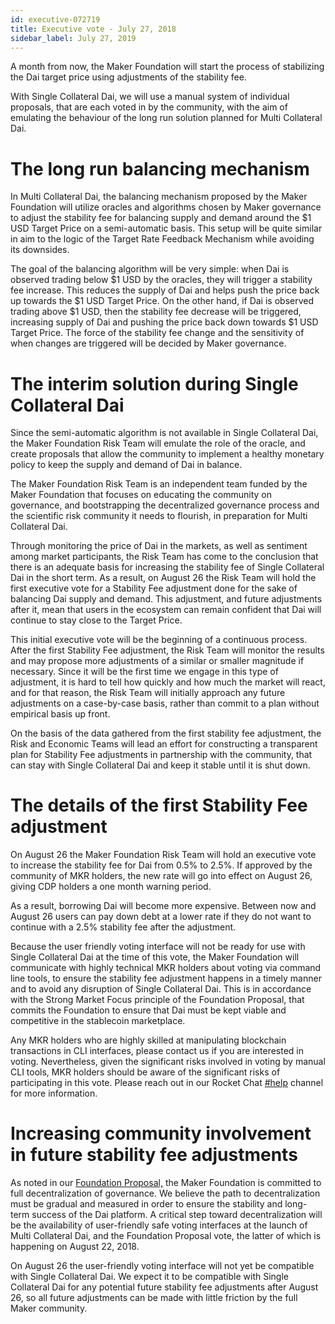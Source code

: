 ```yaml
---
id: executive-072719
title: Executive vote - July 27, 2018
sidebar_label: July 27, 2019
---
```


A month from now, the Maker Foundation will start the process of stabilizing the Dai target price using adjustments of the stability fee.

With Single Collateral Dai, we will use a manual system of individual proposals, that are each voted in by the community, with the aim of emulating the behaviour of the long run solution planned for Multi Collateral Dai.

# The long run balancing mechanism

In Multi Collateral Dai, the balancing mechanism proposed by the Maker Foundation will utilize oracles and algorithms chosen by Maker governance to adjust the stability fee for balancing supply and demand around the $1 USD Target Price on a semi-automatic basis. This setup will be quite similar in aim to the logic of the Target Rate Feedback Mechanism while avoiding its downsides.

The goal of the balancing algorithm will be very simple: when Dai is observed trading below $1 USD by the oracles, they will trigger a stability fee increase. This reduces the supply of Dai and helps push the price back up towards the $1 USD Target Price. On the other hand, if Dai is observed trading above $1 USD, then the stability fee decrease will be triggered, increasing supply of Dai and pushing the price back down towards $1 USD Target Price. The force of the stability fee change and the sensitivity of when changes are triggered will be decided by Maker governance.

# The interim solution during Single Collateral Dai

Since the semi-automatic algorithm is not available in Single Collateral Dai, the Maker Foundation Risk Team will emulate the role of the oracle, and create proposals that allow the community to implement a healthy monetary policy to keep the supply and demand of Dai in balance.

The Maker Foundation Risk Team is an independent team funded by the Maker Foundation that focuses on educating the community on governance, and bootstrapping the decentralized governance process and the scientific risk community it needs to flourish, in preparation for Multi Collateral Dai.

Through monitoring the price of Dai in the markets, as well as sentiment among market participants, the Risk Team has come to the conclusion that there is an adequate basis for increasing the stability fee of Single Collateral Dai in the short term. As a result, on August 26 the Risk Team will hold the first executive vote for a Stability Fee adjustment done for the sake of balancing Dai supply and demand. This adjustment, and future adjustments after it, mean that users in the ecosystem can remain confident that Dai will continue to stay close to the Target Price.

This initial executive vote will be the beginning of a continuous process. After the first Stability Fee adjustment, the Risk Team will monitor the results and may propose more adjustments of a similar or smaller magnitude if necessary. Since it will be the first time we engage in this type of adjustment, it is hard to tell how quickly and how much the market will react, and for that reason, the Risk Team will initially approach any future adjustments on a case-by-case basis, rather than commit to a plan without empirical basis up front.

On the basis of the data gathered from the first stability fee adjustment, the Risk and Economic Teams will lead an effort for constructing a transparent plan for Stability Fee adjustments in partnership with the community, that can stay with Single Collateral Dai and keep it stable until it is shut down.

# The details of the first Stability Fee adjustment

On August 26 the Maker Foundation Risk Team will hold an executive vote to increase the stability fee for Dai from 0.5% to 2.5%. If approved by the community of MKR holders, the new rate will go into effect on August 26, giving CDP holders a one month warning period.

As a result, borrowing Dai will become more expensive. Between now and August 26 users can pay down debt at a lower rate if they do not want to continue with a 2.5% stability fee after the adjustment.

Because the user friendly voting interface will not be ready for use with Single Collateral Dai at the time of this vote, the Maker Foundation will communicate with highly technical MKR holders about voting via command line tools, to ensure the stability fee adjustment happens in a timely manner and to avoid any disruption of Single Collateral Dai. This is in accordance with the Strong Market Focus principle of the Foundation Proposal, that commits the Foundation to ensure that Dai must be kept viable and competitive in the stablecoin marketplace.

Any MKR holders who are highly skilled at manipulating blockchain transactions in CLI interfaces, please contact us if you are interested in voting. Nevertheless, given the significant risks involved in voting by manual CLI tools, MKR holders should be aware of the significant risks of participating in this vote. Please reach out in our Rocket Chat [#help](https://chat.makerdao.com/channel/help) channel for more information.

# Increasing community involvement in future stability fee adjustments

As noted in our [Foundation Proposal,](https://blog.makerdao.com/foundation-proposal/) the Maker Foundation is committed to full decentralization of governance. We believe the path to decentralization must be gradual and measured in order to ensure the stability and long-term success of the Dai platform. A critical step toward decentralization will be the availability of user-friendly safe voting interfaces at the launch of Multi Collateral Dai, and the Foundation Proposal vote, the latter of which is happening on August 22, 2018.

On August 26 the user-friendly voting interface will not yet be compatible with Single Collateral Dai. We expect it to be compatible with Single Collateral Dai for any potential future stability fee adjustments after August 26, so all future adjustments can be made with little friction by the full Maker community.
